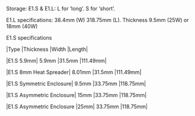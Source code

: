Storage: 
E1.S & E1.L: L for ‘long’. S for ‘short’. 

E1.L specifications: 38.4mm (W)	318.75mm (L). Thickness 9.5mm (25W) or 18mm (40W)

E1.S specifications

|Type |Thickness	|Width	|Length|

|E1.S 5.9mm|	5.9mm	|31.5mm	|111.49mm|

|E1.S 8mm Heat Spreader|	8.01mm	|31.5mm	|111.49mm|

|E1.S Symmetric Enclosure|	9.5mm	|33.75mm	|118.75mm|

|E1.S Asymmetric Enclosure|	15mm	|33.75mm	|118.75mm|

|E1.S Asymmetric Enclosure	|25mm|	33.75mm	|118.75mm|

